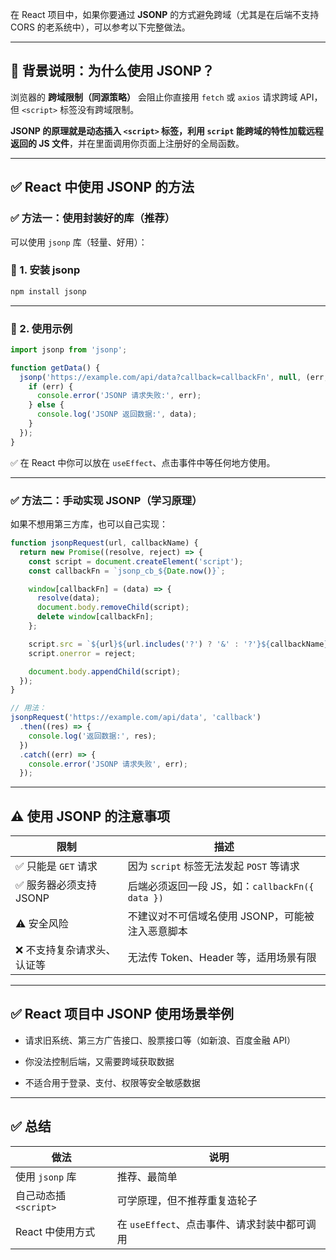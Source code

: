 在 React 项目中，如果你要通过 **JSONP** 的方式避免跨域（尤其是在后端不支持 CORS 的老系统中），可以参考以下完整做法。

---

## 🧠 背景说明：为什么使用 JSONP？

浏览器的 **跨域限制（同源策略）** 会阻止你直接用 `fetch` 或 `axios` 请求跨域 API，但 `<script>` 标签没有跨域限制。

**JSONP 的原理就是动态插入 `<script>` 标签，利用 `script` 能跨域的特性加载远程返回的 JS 文件**，并在里面调用你页面上注册好的全局函数。

---

## ✅ React 中使用 JSONP 的方法

### ✅ 方法一：使用封装好的库（推荐）

可以使用 `jsonp` 库（轻量、好用）：

### 🔧 1. 安装 jsonp

```bash
npm install jsonp
```

---

### 🔧 2. 使用示例

```js
import jsonp from 'jsonp';

function getData() {
  jsonp('https://example.com/api/data?callback=callbackFn', null, (err, data) => {
    if (err) {
      console.error('JSONP 请求失败:', err);
    } else {
      console.log('JSONP 返回数据:', data);
    }
  });
}
```

✅ 在 React 中你可以放在 `useEffect`、点击事件中等任何地方使用。

---

### ✅ 方法二：手动实现 JSONP（学习原理）

如果不想用第三方库，也可以自己实现：

```js
function jsonpRequest(url, callbackName) {
  return new Promise((resolve, reject) => {
    const script = document.createElement('script');
    const callbackFn = `jsonp_cb_${Date.now()}`;

    window[callbackFn] = (data) => {
      resolve(data);
      document.body.removeChild(script);
      delete window[callbackFn];
    };

    script.src = `${url}${url.includes('?') ? '&' : '?'}${callbackName}=${callbackFn}`;
    script.onerror = reject;

    document.body.appendChild(script);
  });
}

// 用法：
jsonpRequest('https://example.com/api/data', 'callback')
  .then((res) => {
    console.log('返回数据:', res);
  })
  .catch((err) => {
    console.error('JSONP 请求失败', err);
  });
```

---

## ⚠️ 使用 JSONP 的注意事项

|限制|描述|
|---|---|
|✅ 只能是 `GET` 请求|因为 `script` 标签无法发起 `POST` 等请求|
|✅ 服务器必须支持 JSONP|后端必须返回一段 JS，如：`callbackFn({ data })`|
|⚠️ 安全风险|不建议对不可信域名使用 JSONP，可能被注入恶意脚本|
|❌ 不支持复杂请求头、认证等|无法传 Token、Header 等，适用场景有限|

---

## ✅ React 项目中 JSONP 使用场景举例

- 请求旧系统、第三方广告接口、股票接口等（如新浪、百度金融 API）
    
- 你没法控制后端，又需要跨域获取数据
    
- 不适合用于登录、支付、权限等安全敏感数据
    

---

## ✅ 总结

| 做法               | 说明                           |
| ---------------- | ---------------------------- |
| 使用 `jsonp` 库     | 推荐、最简单                       |
| 自己动态插 `<script>` | 可学原理，但不推荐重复造轮子               |
| React 中使用方式      | 在 `useEffect`、点击事件、请求封装中都可调用 |
